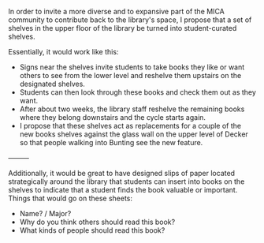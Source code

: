 In order to invite a more diverse and to expansive part of the MICA community to contribute back to the library's space, I propose that a set of shelves in the upper floor of the library be turned into student-curated shelves.

Essentially, it would work like this:

- Signs near the shelves invite students to take books they like or want others to see from the lower level and reshelve them upstairs on the designated shelves.
- Students can then look through these books and check them out as they want.
- After about two weeks, the library staff reshelve the remaining books where they belong downstairs and the cycle starts again.
- I propose that these shelves act as replacements for a couple of the new books shelves against the glass wall on the upper level of Decker so that people walking into Bunting see the new feature.

———

Additionally, it would be great to have designed slips of paper located strategically around the library that students can insert into books on the shelves to indicate that a student finds the book valuable or important.
Things that would go on these sheets:
- Name? / Major?
- Why do you think others should read this book?
- What kinds of people should read this book?
